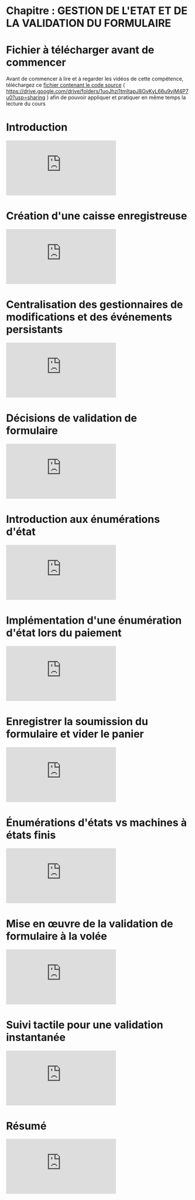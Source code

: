 # Chapitre : GESTION DE L'ETAT ET DE LA VALIDATION DU FORMULAIRE


# Fichier à télécharger avant de commencer

Avant de commencer à lire et à regarder les vidéos de cette compétence, téléchargez ce [fichier contenant le code source](https://drive.google.com/drive/folders/1uoJhzi1tmltapJ8GvKyL66u9vjM4P7u0?usp=sharing) ( https://drive.google.com/drive/folders/1uoJhzi1tmltapJ8GvKyL66u9vjM4P7u0?usp=sharing ) afin de pouvoir appliquer et pratiquer en même temps la lecture du cours

# Introduction

<iframe allowfullscreen="true" frameborder="0" src="https://www.youtube.com/embed/NrJlc7xroJU"></iframe>

# Création d'une caisse enregistreuse

<iframe allowfullscreen="true" frameborder="0" src="https://www.youtube.com/embed/vaK1z1Fl6oA"></iframe>

# Centralisation des gestionnaires de modifications et des événements persistants

<iframe allowfullscreen="true" frameborder="0" src="https://www.youtube.com/embed/pBB5qBXrl_k"></iframe>

# Décisions de validation de formulaire

<iframe allowfullscreen="true" frameborder="0" src="https://www.youtube.com/embed/9vQXeZNk6rg"></iframe>

# Introduction aux énumérations d'état

<iframe allowfullscreen="true" frameborder="0" src="https://www.youtube.com/embed/bCn22p-lMGU"></iframe>

# Implémentation d'une énumération d'état lors du paiement

<iframe allowfullscreen="true" frameborder="0" src="https://www.youtube.com/embed/XGHq00lpgqM"></iframe>

# Enregistrer la soumission du formulaire et vider le panier

<iframe allowfullscreen="true" frameborder="0" src="https://www.youtube.com/embed/6auOorCaY-g"></iframe>

# Énumérations d'états vs machines à états finis

<iframe allowfullscreen="true" frameborder="0" src="https://www.youtube.com/embed/LiYDB6P34bo"></iframe>

# Mise en œuvre de la validation de formulaire à la volée

<iframe allowfullscreen="true" frameborder="0" src="https://www.youtube.com/embed/gEW-19Li8oA"></iframe>

# Suivi tactile pour une validation instantanée

<iframe allowfullscreen="true" frameborder="0" src="https://www.youtube.com/embed/i40xtr36MEU"></iframe>

# Résumé

<iframe allowfullscreen="true" frameborder="0" src="https://www.youtube.com/embed/3qt3fZlA8NQ"></iframe>
